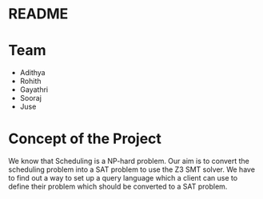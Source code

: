 # README

# Team  
* Adithya
* Rohith
* Gayathri
* Sooraj
* Juse

# Concept of the Project  
We know that Scheduling is a NP-hard problem. Our aim is to convert the scheduling problem into a SAT problem to use the Z3 SMT solver. We have to find out a way to set up a query language which a client can use to define their problem which should be converted to a SAT problem.
